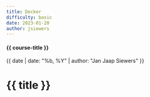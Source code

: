 ```yaml
---
title: Docker
difficulty: basic
date: 2023-01-20
author: jsiewers
---
```


#### {{ course-title }}
{{ date | date: "%b, %Y" | author: "Jan Jaap Siewers" }}

# {{ title }}